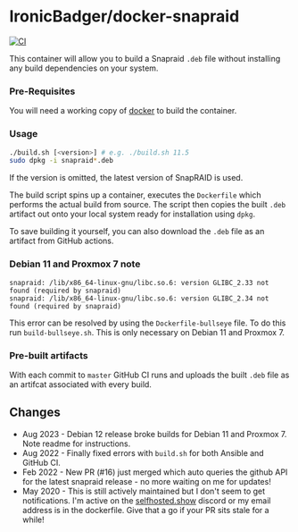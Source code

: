 # IronicBadger/docker-snapraid

[![CI](https://github.com/IronicBadger/docker-snapraid/actions/workflows/ci.yml/badge.svg)](https://github.com/IronicBadger/docker-snapraid/actions/workflows/ci.yml)

This container will allow you to build a Snapraid `.deb` file without installing any build dependencies on your system.

### Pre-Requisites
You will need a working copy of [docker][docker] to build the container.

### Usage

```sh
./build.sh [<version>] # e.g. ./build.sh 11.5
sudo dpkg -i snapraid*.deb
```

If the version is omitted, the latest version of SnapRAID is used.

The build script spins up a container, executes the `Dockerfile` which performs the actual build from source. The script then copies the built `.deb` artifact out onto your local system ready for installation using `dpkg`.

To save building it yourself, you can also download the `.deb` file as an artifact from GitHub actions.

### Debian 11 and Proxmox 7 note

``````
snapraid: /lib/x86_64-linux-gnu/libc.so.6: version GLIBC_2.33 not found (required by snapraid)
snapraid: /lib/x86_64-linux-gnu/libc.so.6: version GLIBC_2.34 not found (required by snapraid)
``````

This error can be resolved by using the `Dockerfile-bullseye` file. To do this run `build-bullseye.sh`. This is only necessary on Debian 11 and Proxmox 7.

### Pre-built artifacts

With each commit to `master` GitHub CI runs and uploads the built `.deb` file as an artifcat associated with every build.

## Changes

* Aug 2023 - Debian 12 release broke builds for Debian 11 and Proxmox 7. Note readme for instructions.
* Aug 2022 - Finally fixed errors with `build.sh` for both Ansible and GitHub CI.
* Feb 2022 - New PR (#16) just merged which auto queries the github API for the latest snapraid release - no more waiting on me for updates!
* May 2020 - This is still actively maintained but I don't seem to get notifications. I'm active on the [selfhosted.show](https://selfhosted.show/discord) discord or my email address is in the dockerfile. Give that a go if your PR sits stale for a while!

[docker]:https://docs.docker.com/engine/install/
